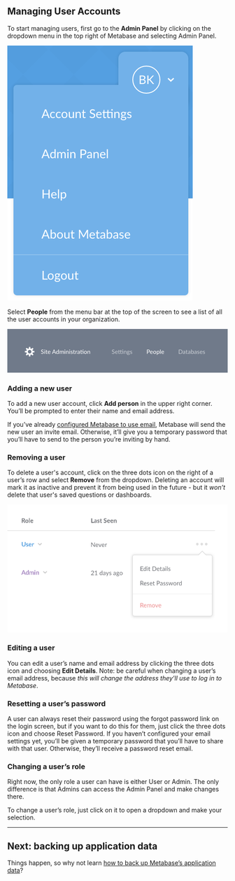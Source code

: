 ## Managing User Accounts

To start managing users, first go to the **Admin Panel** by clicking on the dropdown menu in the top right of Metabase and selecting Admin Panel.  

![Profile dropdown](images/ProfileDropdown.png)

Select **People** from the menu bar at the top of the screen to see a list of all the user accounts in your organization.

![Admin menu](images/AdminBar.png)

### Adding a new user
To add a new user account, click **Add person** in the upper right corner. You’ll be prompted to enter their name and email address. 

If you’ve already [configured Metabase to use email](02-setting-up-email.md), Metabase will send the new user an invite email. Otherwise, it’ll give you a temporary password that you’ll have to send to the person you’re inviting by hand.

### Removing a user
To delete a user's account, click on the three dots icon on the right of a user’s row and select **Remove** from the dropdown. Deleting an account will mark it as inactive and prevent it from being used in the future - but it *won’t* delete that user's saved questions or dashboards.

![Remove a user](images/RemoveUser.png)

### Editing a user
You can edit a user’s name and email address by clicking the three dots icon and choosing **Edit Details**. Note: be careful when changing a user’s email address, because *this will change the address they’ll use to log in to Metabase*.

### Resetting a user’s password
A user can always reset their password using the forgot password link on the login screen, but if you want to do this for them, just click the three dots icon and choose Reset Password. If you haven’t configured your email settings yet, you’ll be given a temporary password that you’ll have to share with that user. Otherwise, they’ll receive a password reset email.

### Changing a user’s role
Right now, the only role a user can have is either User or Admin. The only difference is that Admins can access the Admin Panel and make changes there.

To change a user’s role, just click on it to open a dropdown and make your selection.

---
## Next: backing up application data
Things happen, so why not learn [how to back up Metabase’s application data](05-application-data.md)?